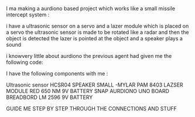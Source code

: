 I ma making a aurdiono based project which works like a small missile intercept system :

i have a ultrasonic sensor on a servo and a lazer module which is placed on a servo the ultrasonic sensor is made to be rotated like a radar and then the object is detected the lazer is pointed at the object and a speaker plays a sound

i knowvery little about aurdiono the previous agent had given me the following code:

I have the following components with me :

Ultrasonic sensor HCSR04
SPEAKER SMALL  -MYLAR
PAM 8403
LAZSER MODULE RED 650 NM
9V BATTERY SNAP
AURDIONO UNO BOARD
BREADBORD
LM 2596
9V BATTERY

GUIDE ME STEP BY STEP THROUGH THE CONNECTIONS AND STUFF